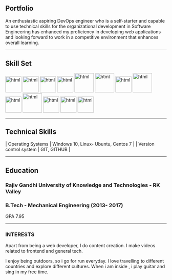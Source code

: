 ## Portfolio

An enthusiastic aspiring DevOps engineer who is a self-starter and capable to use technical skills for the organizational development in Software Engineering has enhanced my proficiency in developing web applications and looking forward to work in a competitive environment that enhances overall learning.

---

## Skill Set

<p align='left'>
  <img src="https://upload.wikimedia.org/wikipedia/commons/thumb/3/35/Tux.svg/1200px-Tux.svg.png" alt="html" width="50" height="50">
   <img src="https://git-scm.com/images/logos/downloads/Git-Icon-1788C.png" alt="html" width="50" height="50">
   <img src="https://upload.wikimedia.org/wikipedia/commons/thumb/5/52/Apache_Maven_logo.svg/2560px-Apache_Maven_logo.svg.png" alt="html" width="50" height="50">
   <img src="https://user-images.githubusercontent.com/7955995/29498304-ee71d418-85c6-11e7-9f95-e87a4439ed3c.png" alt="html" width="50" height="50">
   <img src="https://www.logolynx.com/images/logolynx/s_59/59c885c20205e66a44aa9b812defd201.jpeg" alt="html" width="60" height="60">
   <img src="https://logowik.com/content/uploads/images/jenkins8460.jpg" alt="html" width="60" height="60">
   <img src="https://logos-world.net/wp-content/uploads/2021/02/Docker-Symbol.png" alt="html" width="50" height="50">
   <img src="https://www.vectorlogo.zone/logos/kubernetes/kubernetes-ar21.png" alt="html" width="60" height="60">
  <img src="https://upload.wikimedia.org/wikipedia/commons/thumb/2/24/Ansible_logo.svg/1664px-Ansible_logo.svg.png" alt="html" width="50" height="50">
  <img src="https://www.vectorlogo.zone/logos/terraformio/terraformio-ar21.png" alt="html" width="60" height="60">
  <img src="https://www.nagios.org/wp-content/uploads/2015/06/Nagios-Logo.jpg" alt="html" width="50" height="50">
  <img src="https://www.vectorlogo.zone/logos/prometheusio/prometheusio-ar21.png" alt="html" width="50" height="50">
  <img src="https://upload.wikimedia.org/wikipedia/commons/thumb/9/93/Amazon_Web_Services_Logo.svg/1200px-Amazon_Web_Services_Logo.svg.png" alt="html" width="50" height="50">
  
</p>

---

## Technical Skills

| Operating Systems | Windows 10, Linux- Ubuntu, Centos 7 |
| Version control system | GIT, GITHUB |

---

## Education
### **Rajiv Gandhi University of Knowledge and Technologies - RK Valley**
### B.Tech - Mechanical Engineering (2013- 2017)
GPA 7.95

---

### INTERESTS
Apart from being a web developer, I do content creation. I make videos related to frontend and general tech.

I enjoy being outdoors, so i go for run everyday. I love travelling to different countries and explore different cultures. When i am inside , i play guitar and sing in my free time.
